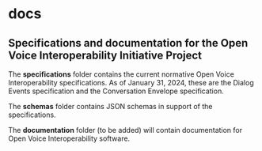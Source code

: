 # docs
## Specifications and documentation for the Open Voice Interoperability Initiative Project

The **specifications** folder contains the current normative Open Voice Interoperability specifications. As of January 31, 2024, these are the Dialog Events specification and the Conversation Envelope specification.

The **schemas** folder contains JSON schemas in support of the specifications.

The **documentation** folder (to be added) will contain documentation for Open Voice Interoperability software. 

